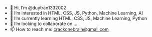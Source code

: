 - 👋 Hi, I’m @duytran1332002
- 👀 I’m interested in HTML, CSS, JS, Python, Machine Learning, AI
- 🌱 I’m currently learning HTML, CSS, JS, Machine Learning, Python
- 💞️ I’m looking to collaborate on ...
- 📫 How to reach me: crackonebrain@gmail.com

<!---
duytran1332002/duytran1332002 is a ✨ special ✨ repository because its `README.md` (this file) appears on your GitHub profile.
You can click the Preview link to take a look at your changes.
--->

